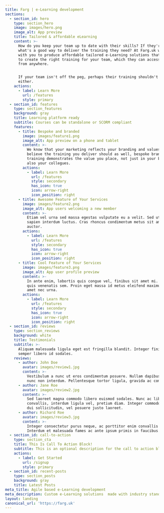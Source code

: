 ```yaml
---
title: Farg | e-Learning development
sections:
  - section_id: hero
    type: section_hero
    image: images/hero.png
    image_alt: App preview
    title: Tailored & affordable eLearning
    content: >-
      How do you keep your team up to date with their skills? If they're remote,
      what's a good way to deliver the training they need? At Farg.uk we work
      with you to produce affordable tailored e-Learning solutions that help you
      to create the right training for your team, which they can access anytime
      from anywhere.


      If your team isn't off the peg, perhaps their training shouldn't be
      either.
    actions:
      - label: Learn More
        url: /features
        style: primary
  - section_id: features
    type: section_features
    background: gray
    title: Learning platform ready
    subtitle: Courses can be standalone or SCORM compliant
    features:
      - title: Bespoke and branded
        image: images/feature1.png
        image_alt: App preview on a phone and tablet
        content: >-
          We know that your marketing reflects your branding and values, we
          believe the training you deliver should as well, bespoke branded
          training demonstrates the value you place, not just in your brand but
          also your collegues.
        actions:
          - label: Learn More
            url: /features
            style: secondary
            has_icon: true
            icon: arrow-right
            icon_position: right
      - title: Awesome Feature of Your Services
        image: images/feature2.png
        image_alt: App users welcoming a new member
        content: >-
          Etiam vel urna sed massa egestas vulputate eu a velit. Sed ut nisl nec
          sapien interdum luctus. Cras rhoncus condimentum metus sit amet
          auctor.
        actions:
          - label: Learn More
            url: /features
            style: secondary
            has_icon: true
            icon: arrow-right
            icon_position: right
      - title: Cool Feature of Your Services
        image: images/feature3.png
        image_alt: App user profile preview
        content: >-
          In ante enim, lobortis quis congue vel, finibus sit amet mi. Aenean
          quis venenatis sem. Proin eget massa id metus eleifend maximus sit
          amet nec urna.
        actions:
          - label: Learn More
            url: /features
            style: secondary
            has_icon: true
            icon: arrow-right
            icon_position: right
  - section_id: reviews
    type: section_reviews
    background: white
    title: Testimonials
    subtitle: >-
      Aliquam malesuada ligula eget est fringilla blandit. Integer finibus
      semper libero id sodales. 
    reviews:
      - author: John Doe
        avatar: images/review1.jpg
        content: >-
          Vestibulum a nunc ut eros condimentum posuere. Nullam dapibus quis
          nunc non interdum. Pellentesque tortor ligula, gravida ac commodo eu.
      - author: Jane Roe
        avatar: images/review2.jpg
        content: >-
          Sed laoreet magna commodo libero euismod sodales. Nunc ac libero
          convallis, interdum ligula vel, pretium diam. Integer commodo sem at
          dui sollicitudin, vel posuere justo laoreet.
      - author: Richard Roe
        avatar: images/review3.jpg
        content: >-
          Integer consectetur purus neque, ac porttitor enim convallis vitae.
          Interdum et malesuada fames ac ante ipsum primis in faucibus.
  - section_id: call-to-action
    type: section_cta
    title: This Is Call To Action Block!
    subtitle: This is an optional description for the call to action block.
    actions:
      - label: Get Started
        url: /signup
        style: primary
  - section_id: recent-posts
    type: section_posts
    background: gray
    title: Latest Posts
meta_title: Agile based e-Learning development
meta_description: Custom e-Learning solutions  made with industry standard tools
layout: landing
canonical_url: 'https://farg.uk'
---
```

